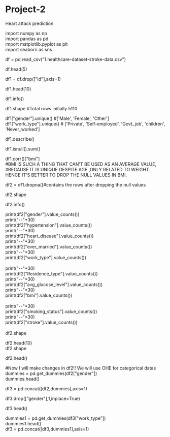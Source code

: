 # Project-2
Heart attack prediction
<br>

import numpy as np
<br>
import pandas as pd
<br>
import matplotlib.pyplot as plt
<br>
import seaborn as sns
<br>

df = pd.read_csv("1.healthcare-dataset-stroke-data.csv")
<br>

df.head(5)
<br>

df1 = df.drop(["id"],axis=1)
<br>

df1.head(10)
<br>

df1.info()
<br>

df1.shape #Total rows initially 5110
<br>

df1["gender"].unique() #['Male', 'Female', 'Other']
<br>
df1["work_type"].unique() # ['Private', 'Self-employed', 'Govt_job', 'children', 'Never_worked']
<br>

df1.describe()
<br>

df1.isnull().sum() 
<br>

df1.corr()["bmi"] 
<br>
#BMI IS SUCH A THING THAT CAN'T BE USED AS AN AVERAGE VALUE, 
<br>
#BECAUSE IT IS UNIQUE DESPITE AGE ,ONLY RELATED TO WEIGHT. HENCE IT'S BETTER TO DROP THE NULL VALUES IN BMI.
<br>

df2 = df1.dropna()#contains the rows after dropping the null values
<br>

df2.shape
<br>

df2.info()
<br>

print(df2["gender"].value_counts())
<br>
print("--"*30)
<br>
print(df2["hypertension"].value_counts())
<br>
print("--"*30)
<br>
print(df2["heart_disease"].value_counts())
<br>
print("--"*30)
<br>
print(df2["ever_married"].value_counts())
<br>
print("--"*30)
<br>
print(df2["work_type"].value_counts())  
<br>
print("--"*30)
<br>
print(df2["Residence_type"].value_counts()) 
<br>
print("--"*30)
<br>
print(df2["avg_glucose_level"].value_counts()) 
<br>
print("--"*30)
<br>
print(df2["bmi"].value_counts())  
<br>
print("--"*30)
<br>
print(df2["smoking_status"].value_counts())
<br>
print("--"*30)
<br>
print(df2["stroke"].value_counts())  
<br>
df2.shape
<br>

df2.head(10)
<br>
df2.shape
<br>

df2.head()
<br>

#Now I will make changes in df2!! We will use OHE for categorical datas
<br>
dummies = pd.get_dummies(df2["gender"])
<br>
dummies.head()
<br>

df3 = pd.concat([df2,dummies],axis=1)
<br>

df3.drop(["gender"],1,inplace=True)
<br>

df3.head()
<br>

dummies1 = pd.get_dummies(df3["work_type"])
<br>
dummies1.head()
<br>
df3 = pd.concat([df3,dummies1],axis=1)
<br>


<br>
